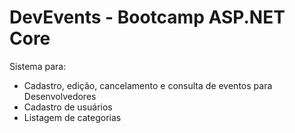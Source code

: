 # DevEvents - Bootcamp ASP.NET Core
Sistema para:
*  Cadastro, edição, cancelamento e consulta de eventos para Desenvolvedores
*  Cadastro de usuários
*  Listagem de categorias

